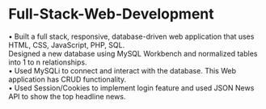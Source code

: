 # Full-Stack-Web-Development
• Built a full stack, responsive, database-driven web application that uses HTML, CSS, JavaScript, PHP, SQL.<br />
Designed a new database using MySQL Workbench and normalized tables into 1 to n relationships.<br />
• Used MySQLi to connect and interact with the database. This Web application has CRUD functionality.<br />
• Used Session/Cookies to implement login feature and used JSON News API to show the top headline news.<br />

